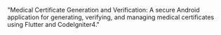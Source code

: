 "Medical Certificate Generation and Verification: A secure Android application for generating, verifying, and managing medical certificates using Flutter and CodeIgniter4."
